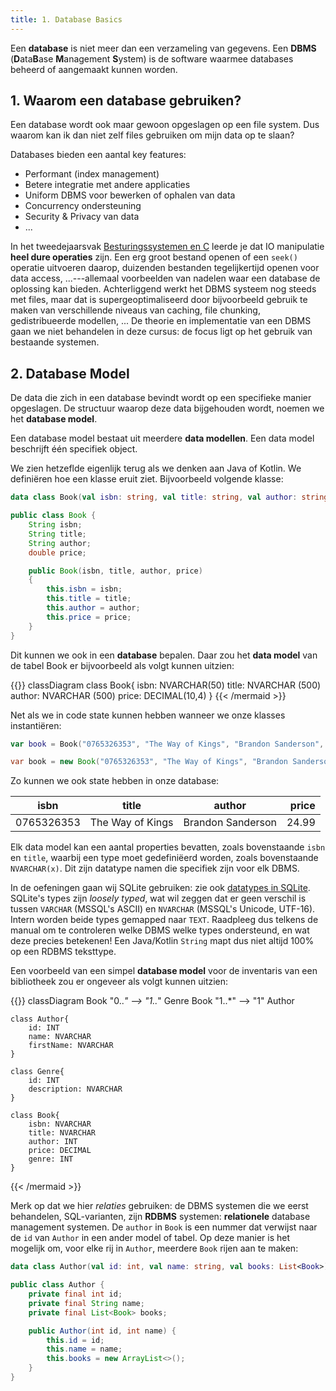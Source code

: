 ```yaml
---
title: 1. Database Basics
---
```


Een **database** is niet meer dan een verzameling van gegevens. Een **DBMS** (**D**ata**B**ase **M**anagement **S**ystem) is de software waarmee databases beheerd of aangemaakt kunnen worden.

## 1. Waarom een database gebruiken?

Een database wordt ook maar gewoon opgeslagen op een file system. Dus waarom kan ik dan niet zelf files gebruiken om mijn data op te slaan?

Databases bieden een aantal key features:

- Performant (index management)
- Betere integratie met andere applicaties
- Uniform DBMS voor bewerken of ophalen van data
- Concurrency ondersteuning
- Security & Privacy van data
- ...

In het tweedejaarsvak [Besturingssystemen en C](https://kuleuven-diepenbeek.github.io/osc-course/) leerde je dat IO manipulatie **heel dure operaties** zijn. Een erg groot bestand openen of een `seek()` operatie uitvoeren daarop, duizenden bestanden tegelijkertijd openen voor data access, ...---allemaal voorbeelden van nadelen waar een database de oplossing kan bieden. Achterliggend werkt het DBMS systeem nog steeds met files, maar dat is supergeoptimaliseerd door bijvoorbeeld gebruik te maken van verschillende niveaus van caching, file chunking, gedistribueerde modellen, ... De theorie en implementatie van een DBMS gaan we niet behandelen in deze cursus: de focus ligt op het gebruik van bestaande systemen.  

## 2. Database Model

De data die zich in een database bevindt wordt op een specifieke manier opgeslagen. De structuur waarop deze data bijgehouden wordt, noemen we het **database model**.

Een database model bestaat uit meerdere **data modellen**. Een data model beschrijft één specifiek object.

We zien hetzeflde eigenlijk terug als we denken aan Java of Kotlin. We definiëren hoe een klasse eruit ziet. Bijvoorbeeld volgende klasse:

<div class="devselect">

```kt
data class Book(val isbn: string, val title: string, val author: string, val price: double)
```

```java
public class Book {
    String isbn;
    String title;
    String author;
    double price;

    public Book(isbn, title, author, price) 
    {
        this.isbn = isbn;
        this.title = title;
        this.author = author;
        this.price = price;
    }
}
```

</div>

Dit kunnen we ook in een **database** bepalen. Daar zou het **data model** van de tabel Book er bijvoorbeeld als volgt kunnen uitzien:

{{<mermaid align="left">}}
classDiagram
    class Book{
        isbn: NVARCHAR(50)
        title: NVARCHAR (500)
        author: NVARCHAR (500)
        price: DECIMAL(10,4)
    }
{{< /mermaid >}}

Net als we in code state kunnen hebben wanneer we onze klasses instantiëren:

<div class="devselect">

```kt
var book = Book("0765326353", "The Way of Kings", "Brandon Sanderson", 24.99)
```

```java
var book = new Book("0765326353", "The Way of Kings", "Brandon Sanderson", 24.99);
```

</div>

Zo kunnen we ook state hebben in onze database:

| isbn        | title            | author            | price   |
| ----------- | ---------------- | ----------------- | -------:| 
| 0765326353  | The Way of Kings | Brandon Sanderson | 24.99 |

Elk data model kan een aantal properties bevatten, zoals bovenstaande `isbn` en `title`, waarbij een type moet gedefiniëerd worden, zoals bovenstaande `NVARCHAR(x)`. Dit zijn datatype namen die specifiek zijn voor elk DBMS. 

In de oefeningen gaan wij SQLite gebruiken: zie ook [datatypes in SQLite](https://www.sqlite.org/datatype3.html). SQLite's types zijn _loosely typed_, wat wil zeggen dat er geen verschil is tussen `VARCHAR` (MSSQL's ASCII) en `NVARCHAR` (MSSQL's Unicode, UTF-16). Intern worden beide types gemapped naar `TEXT`. Raadpleeg dus telkens de manual om te controleren welke DBMS welke types ondersteund, en wat deze precies betekenen! Een Java/Kotlin `String` mapt dus niet altijd 100% op een RDBMS teksttype.


Een voorbeeld van een simpel **database model** voor de inventaris van een bibliotheek zou er ongeveer als volgt kunnen uitzien:

{{<mermaid align="left">}}
classDiagram
    Book "0..*" --> "1..*" Genre
    Book "1..*" --> "1" Author

    class Author{
        id: INT
        name: NVARCHAR
        firstName: NVARCHAR
    }

    class Genre{
        id: INT
        description: NVARCHAR
    }

    class Book{
        isbn: NVARCHAR
        title: NVARCHAR
        author: INT
        price: DECIMAL
        genre: INT
    }
{{< /mermaid >}}

Merk op dat we hier _relaties_ gebruiken: de DBMS systemen die we eerst behandelen, SQL-varianten, zijn **RDBMS** systemen: **relationele** database management systemen. De `author` in `Book` is een nummer dat verwijst naar de `id` van `Author` in een ander model of tabel. Op deze manier is het mogelijk om, voor elke rij in `Author`, meerdere `Book` rijen aan te maken:


<div class="devselect">

```kt
data class Author(val id: int, val name: string, val books: List<Book>)
```

```java
public class Author {
    private final int id;
    private final String name;
    private final List<Book> books;

    public Author(int id, int name) {
        this.id = id;
        this.name = name;
        this.books = new ArrayList<>();
    }
}
```

</div>
